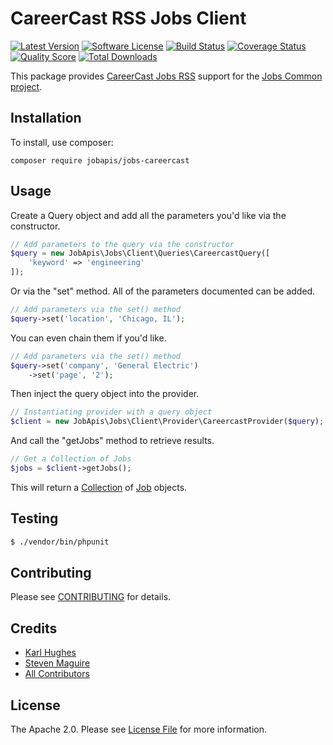 # CareerCast RSS Jobs Client

[![Latest Version](https://img.shields.io/github/release/jobapis/jobs-careercast.svg?style=flat-square)](https://github.com/jobapis/jobs-careercast/releases)
[![Software License](https://img.shields.io/badge/license-APACHE%202.0-brightgreen.svg?style=flat-square)](LICENSE.md)
[![Build Status](https://img.shields.io/travis/jobapis/jobs-careercast/master.svg?style=flat-square&1)](https://travis-ci.org/jobapis/jobs-careercast)
[![Coverage Status](https://img.shields.io/scrutinizer/coverage/g/jobapis/jobs-careercast.svg?style=flat-square)](https://scrutinizer-ci.com/g/jobapis/jobs-careercast/code-structure)
[![Quality Score](https://img.shields.io/scrutinizer/g/jobapis/jobs-careercast.svg?style=flat-square)](https://scrutinizer-ci.com/g/jobapis/jobs-careercast)
[![Total Downloads](https://img.shields.io/packagist/dt/jobapis/jobs-careercast.svg?style=flat-square)](https://packagist.org/packages/jobapis/jobs-careercast)

This package provides [CareerCast Jobs RSS](http://www.careercast.com/jobs/results/keyword?format=rss)
support for the [Jobs Common project](https://github.com/JobBrander/jobs-common).

## Installation

To install, use composer:

```
composer require jobapis/jobs-careercast
```

## Usage

Create a Query object and add all the parameters you'd like via the constructor.
 
```php
// Add parameters to the query via the constructor
$query = new JobApis\Jobs\Client\Queries\CareercastQuery([
    'keyword' => 'engineering'
]);
```

Or via the "set" method. All of the parameters documented can be added.

```php
// Add parameters via the set() method
$query->set('location', 'Chicago, IL');
```

You can even chain them if you'd like.

```php
// Add parameters via the set() method
$query->set('company', 'General Electric')
    ->set('page', '2');
```
 
Then inject the query object into the provider.

```php
// Instantiating provider with a query object
$client = new JobApis\Jobs\Client\Provider\CareercastProvider($query);
```

And call the "getJobs" method to retrieve results.

```php
// Get a Collection of Jobs
$jobs = $client->getJobs();
```

This will return a [Collection](https://github.com/jobapis/jobs-common/blob/master/src/Collection.php) of [Job](https://github.com/jobapis/jobs-common/blob/master/src/Job.php) objects.

## Testing

``` bash
$ ./vendor/bin/phpunit
```

## Contributing

Please see [CONTRIBUTING](https://github.com/jobapis/jobs-careercast/blob/master/CONTRIBUTING.md) for details.

## Credits

- [Karl Hughes](https://github.com/karllhughes)
- [Steven Maguire](https://github.com/stevenmaguire)
- [All Contributors](https://github.com/jobapis/jobs-careercast/contributors)

## License

The Apache 2.0. Please see [License File](https://github.com/jobapis/jobs-careercast/blob/master/LICENSE) for more information.
